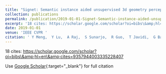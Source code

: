 ```yaml
---
title: "Signet: Semantic instance aided unsupervised 3d geometry perception"
collection: publications
permalink: /publication/2019-01-01-Signet-Semantic-instance-aided-unsupervised-3d-geometry-perception
excerpt: '18 cites: https://scholar.google.com/scholar?oi=bibs\&amp;hl=en\&amp;cites=9357944003335228407'
date: 2019-01-01
venue: 'IEEE CVPR '
citation: ' Y Meng,  Y Lu,  A Raj,  S Sunarjo,  R Guo,  T Javidi,  G Bansal and D Bharadia'
---
```

18 cites: https://scholar.google.com/scholar?oi=bibs\&amp;hl=en\&amp;cites=9357944003335228407

Use [Google Scholar](https://scholar.google.com/scholar?q=Signet:+Semantic+instance+aided+unsupervised+3d+geometry+perception){:target="_blank"} for full citation